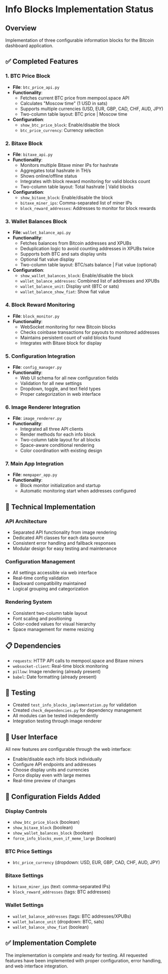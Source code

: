 # Info Blocks Implementation Status

## Overview
Implementation of three configurable information blocks for the Bitcoin dashboard application.

## ✅ Completed Features

### 1. BTC Price Block
- **File**: `btc_price_api.py`
- **Functionality**: 
  - Fetches current BTC price from mempool.space API
  - Calculates "Moscow time" (1 USD in sats)
  - Supports multiple currencies (USD, EUR, GBP, CAD, CHF, AUD, JPY)
  - Two-column table layout: BTC price | Moscow time
- **Configuration**:
  - `show_btc_price_block`: Enable/disable the block
  - `btc_price_currency`: Currency selection

### 2. Bitaxe Block
- **File**: `bitaxe_api.py`
- **Functionality**:
  - Monitors multiple Bitaxe miner IPs for hashrate
  - Aggregates total hashrate in TH/s
  - Shows online/offline status
  - Integrates with block reward monitoring for valid blocks count
  - Two-column table layout: Total hashrate | Valid blocks
- **Configuration**:
  - `show_bitaxe_block`: Enable/disable the block
  - `bitaxe_miner_ips`: Comma-separated list of miner IPs
  - `block_reward_addresses`: Addresses to monitor for block rewards

### 3. Wallet Balances Block
- **File**: `wallet_balance_api.py`
- **Functionality**:
  - Fetches balances from Bitcoin addresses and XPUBs
  - Deduplication logic to avoid counting addresses in XPUBs twice
  - Supports both BTC and sats display units
  - Optional fiat value display
  - Two-column table layout: BTC/sats balance | Fiat value (optional)
- **Configuration**:
  - `show_wallet_balances_block`: Enable/disable the block
  - `wallet_balance_addresses`: Combined list of addresses and XPUBs
  - `wallet_balance_unit`: Display unit (BTC or sats)
  - `wallet_balance_show_fiat`: Show fiat value

### 4. Block Reward Monitoring
- **File**: `block_monitor.py`
- **Functionality**:
  - WebSocket monitoring for new Bitcoin blocks
  - Checks coinbase transactions for payouts to monitored addresses
  - Maintains persistent count of valid blocks found
  - Integrates with Bitaxe block for display

### 5. Configuration Integration
- **File**: `config_manager.py`
- **Functionality**:
  - Web UI schema for all new configuration fields
  - Validation for all new settings
  - Dropdown, toggle, and text field types
  - Proper categorization in web interface

### 6. Image Renderer Integration
- **File**: `image_renderer.py`
- **Functionality**:
  - Integrated all three API clients
  - Render methods for each info block
  - Two-column table layout for all blocks
  - Space-aware conditional rendering
  - Color coordination with existing design

### 7. Main App Integration
- **File**: `mempaper_app.py` 
- **Functionality**:
  - Block monitor initialization and startup
  - Automatic monitoring start when addresses configured

## 🔧 Technical Implementation

### API Architecture
- Separated API functionality from image rendering
- Dedicated API classes for each data source
- Consistent error handling and fallback responses
- Modular design for easy testing and maintenance

### Configuration Management
- All settings accessible via web interface
- Real-time config validation
- Backward compatibility maintained
- Logical grouping and categorization

### Rendering System
- Consistent two-column table layout
- Font scaling and positioning
- Color-coded values for visual hierarchy
- Space management for meme resizing

## 📋 Dependencies
- `requests`: HTTP API calls to mempool.space and Bitaxe miners
- `websocket-client`: Real-time block monitoring
- `pillow`: Image rendering (already present)
- `babel`: Date formatting (already present)

## 🧪 Testing
- Created `test_info_blocks_implementation.py` for validation
- Created `check_dependencies.py` for dependency management
- All modules can be tested independently
- Integration testing through image renderer

## 🎯 User Interface
All new features are configurable through the web interface:
- Enable/disable each info block individually
- Configure API endpoints and addresses
- Choose display units and currencies  
- Force display even with large memes
- Real-time preview of changes

## 📝 Configuration Fields Added

### Display Controls
- `show_btc_price_block` (boolean)
- `show_bitaxe_block` (boolean)
- `show_wallet_balances_block` (boolean)
- `force_info_blocks_even_if_meme_large` (boolean)

### BTC Price Settings
- `btc_price_currency` (dropdown: USD, EUR, GBP, CAD, CHF, AUD, JPY)

### Bitaxe Settings
- `bitaxe_miner_ips` (text: comma-separated IPs)
- `block_reward_addresses` (tags: BTC addresses)

### Wallet Settings
- `wallet_balance_addresses` (tags: BTC addresses/XPUBs)
- `wallet_balance_unit` (dropdown: BTC, sats)
- `wallet_balance_show_fiat` (boolean)

## ✅ Implementation Complete
The implementation is complete and ready for testing. All requested features have been implemented with proper configuration, error handling, and web interface integration.
